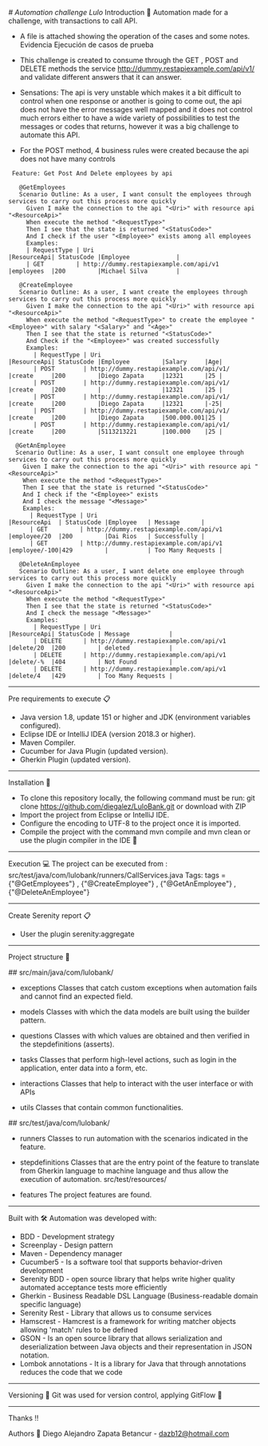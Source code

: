<em> # Automation challenge Lulo </em>
Introduction 🚀
Automation made for a challenge, with transactions to call API.

+ A file is attached showing the operation of the cases and some notes. Evidencia Ejecución de casos de prueba

* This challenge is created to consume through the GET , POST and DELETE methods the service http://dummy.restapiexample.com/api/v1/
and validate different answers that it can answer.

+ Sensations: The api is very unstable which makes it a bit difficult to control when one response or another is going to come out, the api does not have the error messages well mapped and it does not control much errors either to have a wide variety of possibilities to test the messages or codes that returns, however it was a big challenge to automate this API.

+ For the POST method, 4 business rules were created because the api does not have many controls
```
 Feature: Get Post And Delete employees by api
 
   @GetEmployees
   Scenario Outline: As a user, I want consult the employees through services to carry out this process more quickly
     Given I make the connection to the api "<Uri>" with resource api "<ResourceApi>"
     When execute the method "<RequestType>"
     Then I see that the state is returned "<StatusCode>"
     And I check if the user "<Employee>" exists among all employees
     Examples:
     | RequestType | Uri                                      |ResourceApi| StatusCode |Employee             |
     | GET         | http://dummy.restapiexample.com/api/v1   |employees  |200         |Michael Silva        |

   @CreateEmployee
   Scenario Outline: As a user, I want create the employees through services to carry out this process more quickly
     Given I make the connection to the api "<Uri>" with resource api "<ResourceApi>"
     When execute the method "<RequestType>" to create the employee "<Employee>" with salary "<Salary>" and "<Age>"
     Then I see that the state is returned "<StatusCode>"
     And Check if the "<Employee>" was created successfully
     Examples:
       | RequestType | Uri                                      |ResourceApi| StatusCode |Employee         |Salary     |Age|
       | POST        | http://dummy.restapiexample.com/api/v1/  |create     |200         |Diego Zapata     |12321      |25 |
       | POST        | http://dummy.restapiexample.com/api/v1/  |create     |200         |                 |12321      |25 |
       | POST        | http://dummy.restapiexample.com/api/v1/  |create     |200         |Diego Zapata     |12321      |-25|
       | POST        | http://dummy.restapiexample.com/api/v1/  |create     |200         |Diego Zapata     |500.000.001|25 |
       | POST        | http://dummy.restapiexample.com/api/v1/  |create     |200         |5113213221       |100.000    |25 |

  @GetAnEmployee
  Scenario Outline: As a user, I want consult one employee through services to carry out this process more quickly
    Given I make the connection to the api "<Uri>" with resource api "<ResourceApi>"
    When execute the method "<RequestType>"
    Then I see that the state is returned "<StatusCode>"
    And I check if the "<Employee>" exists
    And I check the message "<Message>"
    Examples:
      | RequestType | Uri                                      |ResourceApi  | StatusCode |Employee   | Message      |
      | GET         | http://dummy.restapiexample.com/api/v1   |employee/20  |200         |Dai Rios   | Successfully |
      | GET         | http://dummy.restapiexample.com/api/v1   |employee/-100|429         |           | Too Many Requests |

   @DeleteAnEmployee
   Scenario Outline: As a user, I want delete one employee through services to carry out this process more quickly
     Given I make the connection to the api "<Uri>" with resource api "<ResourceApi>"
     When execute the method "<RequestType>"
     Then I see that the state is returned "<StatusCode>"
     And I check the message "<Message>"
     Examples:
       | RequestType | Uri                                      |ResourceApi| StatusCode | Message           |
       | DELETE      | http://dummy.restapiexample.com/api/v1   |delete/20  |200         | deleted           |
       | DELETE      | http://dummy.restapiexample.com/api/v1   |delete/-%  |404         | Not Found         |
       | DELETE      | http://dummy.restapiexample.com/api/v1   |delete/4   |429         | Too Many Requests |
```
________
Pre requirements to execute 📋
+ Java version 1.8, update 151 or higher and JDK (environment variables configured).
+ Eclipse IDE or IntelliJ IDEA (version 2018.3 or higher).
+ Maven Compiler.
+ Cucumber for Java Plugin (updated version).
+ Gherkin Plugin (updated version).

________
Installation 🔧
+ To clone this repository locally, the following command must be run: git clone https://github.com/diegalez/LuloBank.git or download with ZIP
+ Import the project from Eclipse or IntelliJ IDE.
+ Configure the encoding to UTF-8 to the project once it is imported.
+ Compile the project with the command mvn compile and mvn clean or use the plugin compiler in the IDE 🔨
________
Execution 💻
The project can be executed from : src/test/java/com/lulobank/runners/CallServices.java
Tags: tags = {"@GetEmployees"} , {"@CreateEmployee"} , {"@GetAnEmployee"} , {"@DeleteAnEmployee"}
________
Create Serenity report 📋
+ User the plugin serenity:aggregate
________
Project structure 🚧

\## src/main/java/com/lulobank/
+ exceptions
    Classes that catch custom exceptions when automation fails and cannot find an expected field.

+ models
    Classes with which the data models are built using the builder pattern.

+ questions
    Classes with which values are obtained and then verified in the stepdefinitions (asserts).

+ tasks
    Classes that perform high-level actions, such as login in the application, enter data into a form, etc.

+ interactions
    Classes that help to interact with the user interface or with APIs

+ utils
    Classes that contain common functionalities.

\## src/test/java/com/lulobank/  

+ runners
    Classes to run automation with the scenarios indicated in the feature.

+ stepdefinitions
    Classes that are the entry point of the feature to translate from Gherkin language to machine language and thus allow the execution of automation.
src/test/resources/

+ features
    The project features are found.
________
Built with 🛠
Automation was developed with:

+ BDD - Development strategy
+ Screenplay - Design pattern
+ Maven - Dependency manager
+ Cucumber5 - Is a software tool that supports behavior-driven development
+ Serenity BDD - open source library that helps write higher quality automated acceptance tests more efficiently
+ Gherkin - Business Readable DSL Language (Business-readable domain specific language)
+ Serenity Rest - Library that allows us to consume services
+ Hamscrest - Hamcrest is a framework for writing matcher objects allowing 'match' rules to be defined
+ GSON - Is an open source library that allows serialization and deserialization between Java objects and their representation in JSON notation.
+ Lombok annotations - It is a library for Java that through annotations reduces the code that we code
________
Versioning 📌
Git was used for version control, applying GitFlow 🔀


________
Thanks !!

Authors 👨
Diego Alejandro Zapata Betancur - dazb12@hotmail.com